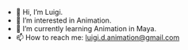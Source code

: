 - 👋 Hi, I’m Luigi.
- 👀 I’m interested in Animation.
- 🌱 I’m currently learning Animation in Maya.
- 📫 How to reach me: luigi.d.animation@gmail.com


